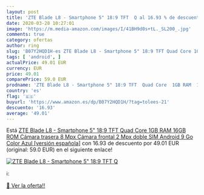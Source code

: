 ```yaml
---
layout: post
title: 'ZTE Blade L8 - Smartphone 5" 18:9 TFT  Q al 16.93 % de descuento'
date: 2020-03-28 10:27:01
image: 'https://m.media-amazon.com/images/I/41BH9d0s+tL._SL200_.jpg'
comments: true
category: ofertas
author: ring
slug: 'B07Y2HQD1H-es ZTE Blade L8 - Smartphone 5" 18:9 TFT Quad Core 1GB RAM...'
tags: [ 'android', ]
actualPrice: 49.01 EUR
currency: EUR
price: 49.01
comparePrice: 59.0 EUR
prodname: 'ZTE Blade L8 - Smartphone 5" 18:9 TFT  Quad Core  1GB RAM  16GB ROM  Cámara trasera 8 Mpx  Cámara frontal 2 Mpx  doble SIM  Android 9 Go   Color Azul [versión española]'
country: 'es'
flag: '🇪🇸'
buyurl: 'https://www.amazon.es/dp/B07Y2HQD1H/?tag=tolees-21'
descuento: '16.93'
average: '49.01'
---
```


Está [ZTE Blade L8 - Smartphone 5" 18:9 TFT  Quad Core  1GB RAM  16GB ROM  Cámara trasera 8 Mpx  Cámara frontal 2 Mpx  doble SIM  Android 9 Go   Color Azul [versión española]](https://www.amazon.es/dp/B07Y2HQD1H/?tag=tolees-21) con 16.93 de descuento por 49.01 EUR (original: 59.0 EUR) en el siguiente enlace!

[![ZTE Blade L8 - Smartphone 5" 18:9 TFT  Q](https://m.media-amazon.com/images/I/41BH9d0s+tL._SL200_.jpg)](https://www.amazon.es/dp/B07Y2HQD1H/?tag=tolees-21)

ℹ️:


[🛒 Ver la oferta!!](https://www.amazon.es/dp/B07Y2HQD1H/?tag=tolees-21)
